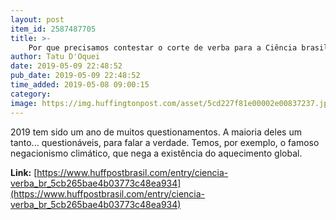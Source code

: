 ```yaml
---
layout: post
item_id: 2587487705
title: >-
    Por que precisamos contestar o corte de verba para a Ciência brasileira
author: Tatu D'Oquei
date: 2019-05-09 22:48:52
pub_date: 2019-05-09 22:48:52
time_added: 2019-05-08 09:00:15
category: 
image: https://img.huffingtonpost.com/asset/5cd227f81e00002e00837237.jpeg?cache=FiazZcdeO0&ops=1200_630
---
```


2019 tem sido um ano de muitos questionamentos. A maioria deles um tanto... questionáveis, para falar a verdade. Temos, por exemplo, o famoso negacionismo climático, que nega a existência do aquecimento global.

**Link:** [https://www.huffpostbrasil.com/entry/ciencia-verba_br_5cb265bae4b03773c48ea934](https://www.huffpostbrasil.com/entry/ciencia-verba_br_5cb265bae4b03773c48ea934)

